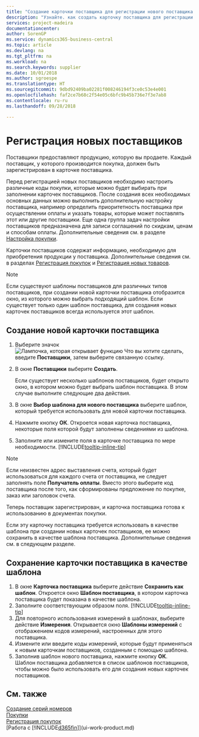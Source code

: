 ```yaml
---
title: "Создание карточки поставщика для регистрации нового поставщика | Документы Майкрософт"
description: "Узнайте. как создать карточку поставщика для регистрации нового поставщика."
services: project-madeira
documentationcenter: 
author: SorenGP
ms.service: dynamics365-business-central
ms.topic: article
ms.devlang: na
ms.tgt_pltfrm: na
ms.workload: na
ms.search.keywords: supplier
ms.date: 10/01/2018
ms.author: sgroespe
ms.translationtype: HT
ms.sourcegitcommit: 9dbd92409ba02281f008246194f3ce0c53e4e001
ms.openlocfilehash: faf2ce7b68c2f54e05c6bfc9b45b736e7f3e7ab8
ms.contentlocale: ru-ru
ms.lasthandoff: 09/28/2018

---
```

# <a name="register-new-vendors"></a>Регистрация новых поставщиков
Поставщики предоставляют продукцию, которую вы продаете. Каждый поставщик, у которого производится покупка, должен быть зарегистрирован в карточке поставщика.

Перед регистрацией новых поставщиков необходимо настроить различные коды покупки, которые можно будет выбирать при заполнении карточек поставщиков. После создания всех необходимых основных данных можно выполнить дополнительную настройку поставщика, например определить приоритетность поставщика при осуществлении оплаты и указать товары, которые может поставлять этот или другие поставщики. Еще одна группа задач настройки поставщиков предназначена для записи соглашений по скидкам, ценам и способам оплаты. Дополнительные сведения см. в разделе [Настройка покупки](purchasing-setup-purchasing.md).

Карточки поставщиков содержат информацию, необходимую для приобретения продукции у поставщика. Дополнительные сведения см. в разделах [Регистрация покупок](purchasing-how-record-purchases.md) и [Регистрация новых товаров](inventory-how-register-new-items.md).

> [!NOTE]  
>   Если существуют шаблоны поставщиков для различных типов поставщиков, при создании новой карточки поставщика отобразится окно, из которого можно выбрать подходящий шаблон. Если существует только один шаблон поставщика, для создания новых карточек поставщиков всегда используется этот шаблон.

## <a name="to-create-a-new-vendor-card"></a>Создание новой карточки поставщика
1. Выберите значок ![Лампочка, которая открывает функцию Что вы хотите сделать](media/ui-search/search_small.png "Что вы хотите сделать"), введите **Поставщики**, затем выберите связанную ссылку.  
2. В окне **Поставщики** выберите **Создать**.

    Если существует несколько шаблонов поставщиков, будет открыто окно, в котором можно будет выбрать шаблон поставщика. В этом случае выполните следующие два действия.
3. В окне **Выбор шаблона для нового поставщика** выберите шаблон, который требуется использовать для новой карточки поставщика.
4. Нажмите кнопку **ОК**. Откроется новая карточка поставщика, некоторые поля которой будут заполнены сведениями из шаблона.
5. Заполните или измените поля в карточке поставщика по мере необходимости. [!INCLUDE[tooltip-inline-tip](includes/tooltip-inline-tip_md.md)]

> [!NOTE]  
>   Если неизвестен адрес выставления счета, который будет использоваться для каждого счета от поставщика, не следует заполнять поле **Получатель оплаты**. Вместо этого выберите код поставщика после того, как сформированы предложение по покупке, заказ или заголовок счета.

Теперь поставщик зарегистрирован, и карточка поставщика готова к использованию в документах покупки.

Если эту карточку поставщика требуется использовать в качестве шаблона при создании новых карточек поставщиков, ее можно сохранить в качестве шаблона поставщика. Дополнительные сведения см. в следующем разделе.

## <a name="to-save-the-vendor-card-as-a-template"></a>Сохранение карточки поставщика в качестве шаблона
1. В окне **Карточка поставщика** выберите действие **Сохранить как шаблон**. Откроется окно **Шаблон поставщика**, в котором карточка поставщика будет показана в качестве шаблона.
2. Заполните соответствующим образом поля. [!INCLUDE[tooltip-inline-tip](includes/tooltip-inline-tip_md.md)]
3. Для повторного использования измерений в шаблонах, выберите действие **Измерения**. Открывается окно **Шаблоны измерений** с отображением кодов измерений, настроенных для этого поставщика.
4. Измените или введите коды измерений, которые будут применяться к новым карточкам поставщиков, созданным с помощью шаблона.
5. Заполнив шаблон нового поставщика, нажмите кнопку **ОК**.  
   Шаблон поставщика добавляется в список шаблонов поставщиков, чтобы можно было использовать его для создания новых карточек поставщиков.

## <a name="see-also"></a>См. также
[Создание серий номеров](ui-create-number-series.md)  
[Покупки](purchasing-manage-purchasing.md)  
[Регистрация покупок](purchasing-how-record-purchases.md)   
[Работа с [!INCLUDE[d365fin](includes/d365fin_md.md)]](ui-work-product.md)  

